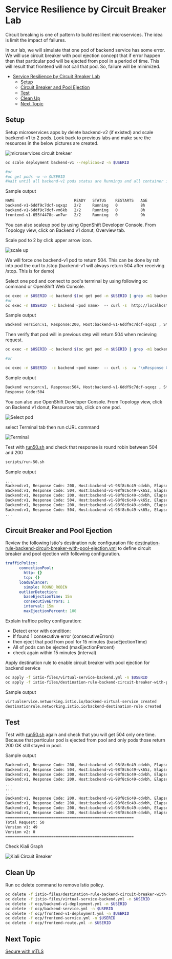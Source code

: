 # Service Resilience by Circuit Breaker Lab

Circuit breaking is one of pattern to build reslilient microservices. The idea is limit the impact of failures.

In our lab, we will simulate that one pod of backend service has some error. We will use circuit breaker with pool ejection concept that if error happen then that particular pod will be ejected from pool in a period of time. This will result that frontend will not call that pod. So, failure will be minimized.

<!-- TOC -->

- [Service Resilience by Circuit Breaker Lab](#service-resilience-by-circuit-breaker-lab)
  - [Setup](#setup)
  - [Circuit Breaker and Pool Ejection](#circuit-breaker-and-pool-ejection)
  - [Test](#test)
  - [Clean Up](#clean-up)
  - [Next Topic](#next-topic)

<!-- /TOC -->


## Setup

Setup microservices apps by delete backend-v2 (if existed) and scale backend-v1 to 2 pods. Look back to previous labs and make sure the resources in the below pictures are created.

![microservices circuit brekaer](../images/microservices-circuit-breaker.png)

```bash
oc scale deployment backend-v1 --replicas=2 -n $USERID

#or 
#oc get pods -w -n $USERID
#Wait until all backend-v1 pods status are Runnings and all container in pods are ready (2/2)
```

Sample output

```bash
NAME                          READY   STATUS    RESTARTS   AGE
backend-v1-6ddf9c7dcf-sqxqz   2/2     Running   0          8h
backend-v1-6ddf9c7dcf-vm6kb   2/2     Running   0          8h
frontend-v1-655f4478c-wn7wr   2/2     Running   0          9h
```

You can also scaleup pod by using OpenShift Developer Console. From Topology view, click on Backend v1 donut, Overview tab.

Scale pod to 2 by click upper arrow icon.

![scale up](../images/openshift-dev-console-scaleup.png)

We will force one backend-v1 pod to return 504. This can be done by rsh into pod the curl to /stop (backend-v1 will always return 504 after receiving /stop. This is for demo)

Select one pod and connect to pod's terminal by using following oc command or OpenShift Web Console.

```bash
oc exec -n $USERID -c backend $(oc get pod -n $USERID | grep -m1 backend | cut -d " " -f1) -- curl -s http://localhost:8080/stop
#or
oc exec -n $USERID  -c backend <pod name>  -- curl -s  http://localhost:8080/stop
```

Sample output
```bash
Backend version:v1, Response:200, Host:backend-v1-6ddf9c7dcf-sqxqz , Status:200, Message: Liveness: false

```

Then verify that pod will in previous step will return 504 when recieving request.

```bash
oc exec -n $USERID -c backend $(oc get pod -n $USERID | grep -m1 backend | cut -d " " -f1) -- curl -s  -w "\nResponse Code:%{response_code}" http://localhost:8080

#or

oc exec -n $USERID  -c backend <pod name>  -- curl -s  -w "\nResponse Code:%{response_code}" http://localhost:8080
```

Sample output

```bash
Backend version:v1, Response:504, Host:backend-v1-6ddf9c7dcf-sqxqz , Status:504, Message: Application liveness is set to false
Response Code:504
```


You can also use OpenShift Developer Console. From Topology view, click on Backend v1 donut, Resources tab, click on one pod.

![Select pod](../images/openshift-console-pod.png)

select Terminal tab then run cURL command

![Terminal](../images/openshift-console-terminal.png)

Test with [run50.sh](../scripts/run-50.sh) and check that response is round robin between 504 and 200 

```bash
scripts/run-50.sh
```

Sample output

```bash
...
Backend:v1, Response Code: 200, Host:backend-v1-98f8c6c49-cdvbh, Elapsed Time:1.508606 sec
Backend:v1, Response Code: 504, Host:backend-v1-98f8c6c49-vk65z, Elapsed Time:0.161270 sec
Backend:v1, Response Code: 200, Host:backend-v1-98f8c6c49-cdvbh, Elapsed Time:0.367105 sec
Backend:v1, Response Code: 504, Host:backend-v1-98f8c6c49-vk65z, Elapsed Time:0.139964 sec
Backend:v1, Response Code: 200, Host:backend-v1-98f8c6c49-cdvbh, Elapsed Time:0.358144 sec
Backend:v1, Response Code: 504, Host:backend-v1-98f8c6c49-vk65z, Elapsed Time:0.148808 sec
...
```

## Circuit Breaker and Pool Ejection

Review the following Istio's destination rule configuration file [destination-rule-backend-circuit-breaker-with-pool-ejection.yml](../istio-files/destination-rule-backend-circuit-breaker-with-pool-ejection.yml)  to define circuit breaker and pool ejection with following configuration.

```yaml
trafficPolicy:
      connectionPool:
        http: {}
        tcp: {}
      loadBalancer:
        simple: ROUND_ROBIN
      outlierDetection:
        baseEjectionTime: 15m
        consecutiveErrors: 1
        interval: 15m
        maxEjectionPercent: 100
```

Explain traffice policy configuration:

- Detect error with condition:
- If found 1 consecutive error (consecutiveErrors)
- then eject that pod from pool for 15 minutes (baseEjectionTime)
- All of pods can be ejected (maxEjectionPercent)
- check again within 15 minutes (interval)

Apply destination rule to enable circuit breaker with pool ejection for backend service

```bash
oc apply -f istio-files/virtual-service-backend.yml -n $USERID
oc apply -f istio-files/destination-rule-backend-circuit-breaker-with-pool-ejection.yml -n $USERID
```

Sample output

```bash
virtualservice.networking.istio.io/backend-virtual-service created
destinationrule.networking.istio.io/backend-destination-rule created
```

## Test

Test with [run50.sh](../scripts/run-50.sh) again and check that you will get 504 only one time. Because that particular pod is ejected from pool and only pods those return 200 OK still stayed in pool.

Sample output

```bash
Backend:v1, Response Code: 200, Host:backend-v1-98f8c6c49-cdvbh, Elapsed Time:1.508682 sec
Backend:v1, Response Code: 504, Host:backend-v1-98f8c6c49-vk65z, Elapsed Time:0.174340 sec
Backend:v1, Response Code: 200, Host:backend-v1-98f8c6c49-cdvbh, Elapsed Time:0.371816 sec
Backend:v1, Response Code: 200, Host:backend-v1-98f8c6c49-cdvbh, Elapsed Time:0.366507 sec
...
...
...
Backend:v1, Response Code: 200, Host:backend-v1-98f8c6c49-cdvbh, Elapsed Time:0.362117 sec
Backend:v1, Response Code: 200, Host:backend-v1-98f8c6c49-cdvbh, Elapsed Time:0.470078 sec
Backend:v1, Response Code: 200, Host:backend-v1-98f8c6c49-cdvbh, Elapsed Time:0.363250 sec
Backend:v1, Response Code: 200, Host:backend-v1-98f8c6c49-cdvbh, Elapsed Time:0.485674 sec
========================================================
Total Request: 50
Version v1: 49
Version v2: 0
========================================================
```

Check Kiali Graph

![Kiali Circuit Breaker](../images/kiali-graph-circuit-breaker.png)

## Clean Up

Run oc delete command to remove Istio policy.

```bash
oc delete -f istio-files/destination-rule-backend-circuit-breaker-with-pool-ejection.yml -n $USERID
oc delete -f istio-files/virtual-service-backend.yml -n $USERID
oc delete -f ocp/backend-v1-deployment.yml -n $USERID
oc delete -f ocp/backend-service.yml -n $USERID
oc delete -f ocp/frontend-v1-deployment.yml -n $USERID
oc delete -f ocp/frontend-service.yml -n $USERID
oc delete -f ocp/frontend-route.yml -n $USERID
```

## Next Topic

[Secure with mTLS](./09-securing-with-mTLS.md)
